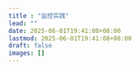 ```yaml
---
title : "监控实践"
lead: ""
date: 2025-06-01T19:41:08+08:00
lastmod: 2025-06-01T19:41:08+08:00
draft: false
images: []
---
```

